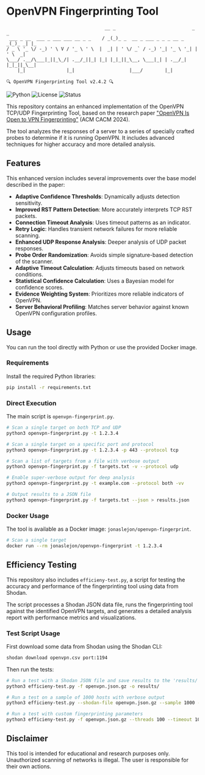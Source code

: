 # OpenVPN Fingerprinting Tool

```
                                    __ _                            _     _
 ___ _ __  ___ _ ___ ___ __ _ _    / _(_)_ _  __ _ ___ _ _ _ __ _ _(_)_ _| |_
/ _ \ '_ \/ -_) ' \ V / '_ \ ' \  |  _| | ' \/ _` / -_) '_| '_ \ '_| | ' \  _|
\___/ .__/\___|_||_\_/| .__/_||_| |_| |_|_||_\__, \___|_| | .__/_| |_|_||_\__|
    |_|               |_|                    |___/        |_|
                                                                
🔍 OpenVPN Fingerprinting Tool v2.4.2 🔍
```

![Python](https://img.shields.io/badge/python-3.7+-blue.svg)
![License](https://img.shields.io/badge/license-MIT-green.svg)
![Status](https://img.shields.io/badge/status-active-success.svg)

This repository contains an enhanced implementation of the OpenVPN TCP/UDP Fingerprinting Tool, based on the research paper ["OpenVPN Is Open to VPN Fingerprinting"](https://cacm.acm.org/research/openvpn-is-open-to-vpn-fingerprinting/) (ACM CACM 2024).

The tool analyzes the responses of a server to a series of specially crafted probes to determine if it is running OpenVPN. It includes advanced techniques for higher accuracy and more detailed analysis.

## Features

This enhanced version includes several improvements over the base model described in the paper:

-   **Adaptive Confidence Thresholds**: Dynamically adjusts detection sensitivity.
-   **Improved RST Pattern Detection**: More accurately interprets TCP RST packets.
-   **Connection Timeout Analysis**: Uses timeout patterns as an indicator.
-   **Retry Logic**: Handles transient network failures for more reliable scanning.
-   **Enhanced UDP Response Analysis**: Deeper analysis of UDP packet responses.
-   **Probe Order Randomization**: Avoids simple signature-based detection of the scanner.
-   **Adaptive Timeout Calculation**: Adjusts timeouts based on network conditions.
-   **Statistical Confidence Calculation**: Uses a Bayesian model for confidence scores.
-   **Evidence Weighting System**: Prioritizes more reliable indicators of OpenVPN.
-   **Server Behavioral Profiling**: Matches server behavior against known OpenVPN configuration profiles.

## Usage

You can run the tool directly with Python or use the provided Docker image.

### Requirements

Install the required Python libraries:

```bash
pip install -r requirements.txt
```

### Direct Execution

The main script is `openvpn-fingerprint.py`.

```bash
# Scan a single target on both TCP and UDP
python3 openvpn-fingerprint.py -t 1.2.3.4

# Scan a single target on a specific port and protocol
python3 openvpn-fingerprint.py -t 1.2.3.4 -p 443 --protocol tcp

# Scan a list of targets from a file with verbose output
python3 openvpn-fingerprint.py -f targets.txt -v --protocol udp

# Enable super-verbose output for deep analysis
python3 openvpn-fingerprint.py -t example.com --protocol both -vv

# Output results to a JSON file
python3 openvpn-fingerprint.py -f targets.txt --json > results.json
```

### Docker Usage

The tool is available as a Docker image: `jonaslejon/openvpn-fingerprint`.

```bash
# Scan a single target
docker run --rm jonaslejon/openvpn-fingerprint -t 1.2.3.4
```

## Efficiency Testing

This repository also includes `efficieny-test.py`, a script for testing the accuracy and performance of the fingerprinting tool using data from Shodan.

The script processes a Shodan JSON data file, runs the fingerprinting tool against the identified OpenVPN targets, and generates a detailed analysis report with performance metrics and visualizations.

### Test Script Usage

First download some data from Shodan using the Shodan CLI:
```bash
shodan download openvpn.csv port:1194
```
Then run the tests:
```bash
# Run a test with a Shodan JSON file and save results to the 'results/' directory
python3 efficieny-test.py -f openvpn.json.gz -o results/

# Run a test on a sample of 1000 hosts with verbose output
python3 efficieny-test.py --shodan-file openvpn.json.gz --sample 1000 --verbose

# Run a test with custom fingerprinting parameters
python3 efficieny-test.py -f openvpn.json.gz --threads 100 --timeout 10 -v
```

## Disclaimer

This tool is intended for educational and research purposes only. Unauthorized scanning of networks is illegal. The user is responsible for their own actions.
